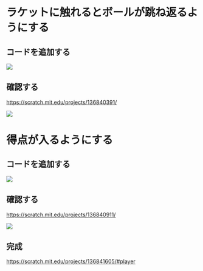 

# ラケットに触れるとボールが跳ね返るようにする

## コードを追加する
![](v001.png)

## 確認する

https://scratch.mit.edu/projects/136840391/

![](v002.png)

# 得点が入るようにする
## コードを追加する
![](v003.png)

## 確認する
https://scratch.mit.edu/projects/136840911/

![](v004.png)


## 完成
https://scratch.mit.edu/projects/136841605/#player
